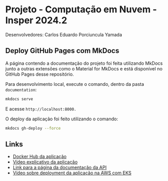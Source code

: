 # Projeto - Computação em Nuvem - Insper 2024.2

Desenvolvedores: Carlos Eduardo Porciuncula Yamada

## Deploy GitHub Pages com MkDocs

A página contendo a documentação do projeto foi feita utilizando MkDocs junto a outras extensões como o Material for MkDocs e está disponível no GitHub Pages desse repositório.

Para desenvolvimento local, execute o comando, dentro da pasta `documentation`:

```bash
mkdocs serve
```

E acesse `http://localhost:8000.`

O deploy da aplicação foi feito utilizando o comando:

```bash
mkdocs gh-deploy --force
```

## Links

- [Docker Hub da aplicação](https://hub.docker.com/r/carlosepy/projeto-cloud)
- [Vídeo explicativo da aplicação](https://youtu.be/lr6lK1BI74w)
- [Link para a página da documentação da API](http://a09ee328db3f24b1fb7ce3264a54eb04-8417921.us-east-1.elb.amazonaws.com:8000/docs)
- [Vídeo sobre deployment da aplicação na AWS com EKS](https://youtu.be/q4yMWgXOMZU)
